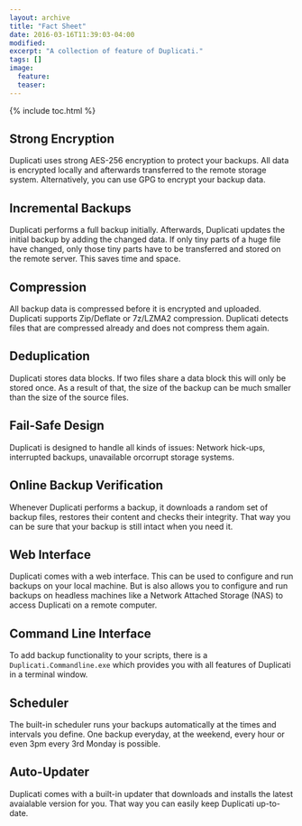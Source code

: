 ```yaml
---
layout: archive
title: "Fact Sheet"
date: 2016-03-16T11:39:03-04:00
modified:
excerpt: "A collection of feature of Duplicati."
tags: []
image:
  feature:
  teaser:
---
```


{% include toc.html %}

## Strong Encryption
Duplicati uses strong AES-256 encryption to protect your backups. All data is encrypted locally and afterwards transferred to the remote storage system. Alternatively, you can use GPG to encrypt your backup data.


## Incremental Backups
Duplicati performs a full backup initially. Afterwards, Duplicati updates the initial backup by adding the changed data. If only tiny parts of a huge file have changed, only those tiny parts have to be transferred and stored on the remote server. This saves time and space.

## Compression
All backup data is compressed before it is encrypted and uploaded. Duplicati supports Zip/Deflate or 7z/LZMA2 compression. Duplicati detects files that are compressed already and does not compress them again. 

## Deduplication
Duplicati stores data blocks. If two files share a data block this will only be stored once. As a result of that, the size of the backup can be much smaller than the size of the source files.

## Fail-Safe Design
Duplicati is designed to handle all kinds of issues: Network hick-ups, interrupted backups, unavailable orcorrupt storage systems. 

## Online Backup Verification
Whenever Duplicati performs a backup, it downloads a random set of backup files, restores their content and checks their integrity. That way you can be sure that your backup is still intact when you need it.

## Web Interface
Duplicati comes with a web interface. This can be used to configure and run backups on your local machine. But is also allows you to configure and run backups on headless machines like a Network Attached Storage (NAS) to access Duplicati on a remote computer.

## Command Line Interface
To add backup functionality to your scripts, there is a `Duplicati.Commandline.exe` which provides you with all features of Duplicati in a terminal window.

## Scheduler
The built-in scheduler runs your backups automatically at the times and intervals you define. One backup everyday, at the weekend, every hour or even 3pm every 3rd Monday is possible.

## Auto-Updater
Duplicati comes with a built-in updater that downloads and installs the latest avaialable version for you. That way you can easily keep Duplicati up-to-date.
